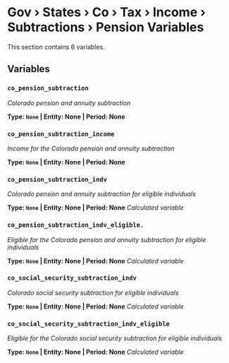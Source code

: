 # Gov › States › Co › Tax › Income › Subtractions › Pension Variables

This section contains 6 variables.

## Variables

### `co_pension_subtraction`
*Colorado pension and annuity subtraction*

**Type: `None` | Entity: None | Period: None**

### `co_pension_subtraction_income`
*Income for the Colorado pension and annuity subtraction*

**Type: `None` | Entity: None | Period: None**

### `co_pension_subtraction_indv`
*Colorado pension and annuity subtraction for eligible individuals*

**Type: `None` | Entity: None | Period: None**
*Calculated variable*

### `co_pension_subtraction_indv_eligible.`
*Eligible for the Colorado pension and annuity subtraction for eligible individuals*

**Type: `None` | Entity: None | Period: None**
*Calculated variable*

### `co_social_security_subtraction_indv`
*Colorado social security subtraction for eligible individuals*

**Type: `None` | Entity: None | Period: None**
*Calculated variable*

### `co_social_security_subtraction_indv_eligible`
*Eligible for the Colorado social security subtraction for eligible individuals*

**Type: `None` | Entity: None | Period: None**
*Calculated variable*
